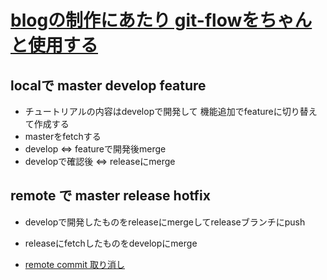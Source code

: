 # [blogの制作にあたり git-flowをちゃんと使用する](https://dev.classmethod.jp/articles/introduce-git-flow/)

## localで master develop feature
  - チュートリアルの内容はdevelopで開発して 機能追加でfeatureに切り替えて作成する
  - masterをfetchする
  - develop ⇔ featureで開発後merge
  - developで確認後 ⇔ releaseにmerge
## remote で master release hotfix
  - developで開発したものをreleaseにmergeしてreleaseブランチにpush
  - releaseにfetchしたものをdevelopにmerge

  - [remote commit 取り消し](https://techtechmedia.com/cancel-remote-commit-git/#:~:text=%E3%83%AA%E3%83%A2%E3%83%BC%E3%83%88%E3%81%AB%E8%AA%A4%E3%81%A3%E3%81%A6%E3%83%97%E3%83%83%E3%82%B7%E3%83%A5%E3%81%97%E3%81%A6%E3%81%97%E3%81%BE%E3%81%A3%E3%81%9F%EF%BC%81,-%E3%83%AA%E3%83%A2%E3%83%BC%E3%83%88%E3%81%AB%E3%83%97%E3%83%83%E3%82%B7%E3%83%A5&text=%E3%83%AA%E3%83%A2%E3%83%BC%E3%83%88%E3%81%A8%E3%83%AD%E3%83%BC%E3%82%AB%E3%83%AB%E3%81%AE%E3%82%B3%E3%83%9F%E3%83%83%E3%83%88,%E3%81%93%E3%81%A8%E3%81%A7%E8%A7%A3%E6%B6%88%E3%81%A7%E3%81%8D%E3%81%BE%E3%81%99%E3%80%82)